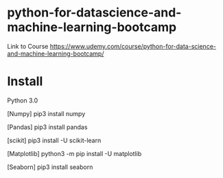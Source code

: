 # python-for-datascience-and-machine-learning-bootcamp




Link to Course https://www.udemy.com/course/python-for-data-science-and-machine-learning-bootcamp/


# Install 

Python 3.0

[Numpy] 
pip3 install numpy

[Pandas]
pip3 install pandas

[scikit]
pip3 install -U scikit-learn

[Matplotlib]
python3 -m pip install -U matplotlib

[Seaborn]
pip3  install seaborn